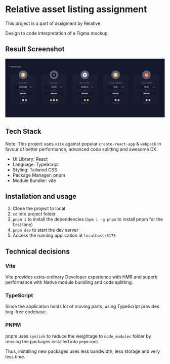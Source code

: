 # Relative asset listing assignment
This project is a part of assigment by Relative.

Design to code interpretation of a Figma mockup.

## Result Screenshot
![Result Screenshot](screenshots/Screenshot%202022-10-19%20at%2012.11.33%20AM.png?raw=true)

## Tech Stack
Note: This project uses `vite` against popular `create-react-app` & `webpack` in favour of better performance, advanced code splitting and awesome DX.

- UI Library: React
- Language: TypeScript
- Styling: Tailwind CSS
- Package Manager: pnpm
- Module Bundler: vite


## Installation and usage
1. Clone the project to local
2. `cd` into project folder
3. `pnpm i` to install the dependencies (`npm i -g pnpm` to install pnpm for the first time)
4. `pnpm dev` to start the dev server
5. Access the running application at `localhost:5173`


## Technical decisions
### Vite
Vite provides extra-ordinary Developer experience with HMR and superb performance with Native module bundling and code splitting.

### TypeScript
Since the application holds lot of moving parts, using TypeScript provides bug-free codebase.

### PNPM
pnpm uses `symlink` to reduce the weightage to `node_modules` folder by reusing the packages installed into `pnpm`  root.

Thus, installing new packages uses less bandwidth, less storage and very less time.